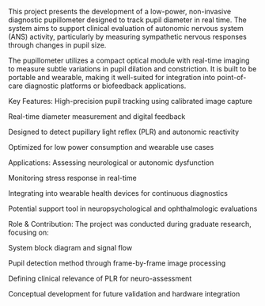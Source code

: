 This project presents the development of a low-power, non-invasive diagnostic pupillometer designed to track pupil diameter in real time. The system aims to support clinical evaluation of autonomic nervous system (ANS) activity, particularly by measuring sympathetic nervous responses through changes in pupil size.

The pupillometer utilizes a compact optical module with real-time imaging to measure subtle variations in pupil dilation and constriction. It is built to be portable and wearable, making it well-suited for integration into point-of-care diagnostic platforms or biofeedback applications.

Key Features:
High-precision pupil tracking using calibrated image capture

Real-time diameter measurement and digital feedback

Designed to detect pupillary light reflex (PLR) and autonomic reactivity

Optimized for low power consumption and wearable use cases

Applications:
Assessing neurological or autonomic dysfunction

Monitoring stress response in real-time

Integrating into wearable health devices for continuous diagnostics

Potential support tool in neuropsychological and ophthalmologic evaluations

Role & Contribution:
The project was conducted during graduate research, focusing on:

System block diagram and signal flow

Pupil detection method through frame-by-frame image processing

Defining clinical relevance of PLR for neuro-assessment

Conceptual development for future validation and hardware integration
